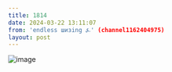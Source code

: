 ```yaml
---
title: 1814
date: 2024-03-22 13:11:07
from: 'endless шизing ⍼' (channel1162404975)
layout: post
---
```


![image](photos/photo_275@22-03-2024_13-11-07.jpg)


